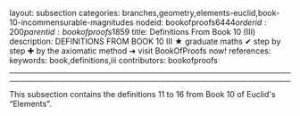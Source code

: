 layout: subsection
categories: branches,geometry,elements-euclid,book-10-incommensurable-magnitudes
nodeid: bookofproofs$6444
orderid: 200
parentid: bookofproofs$1859
title: Definitions From Book 10 (III)
description: DEFINITIONS FROM BOOK 10 III &#9733; graduate maths &#10004; step by step &#10010; by the axiomatic method &#10140; visit BookOfProofs now!
references: 
keywords: book,definitions,iii
contributors: bookofproofs

---


---

This subsection contains the definitions 11 to 16 from Book 10 of Euclid's “Elements”.

